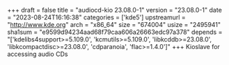 +++
draft = false
title = "audiocd-kio 23.08.0-1"
version = "23.08.0-1"
date = "2023-08-24T16:16:38"
categories = ['kde5']
upstreamurl = "http://www.kde.org"
arch = "x86_64"
size = "674004"
usize = "2495941"
sha1sum = "e9599d94234aad68f79caa606a26663edc97a378"
depends = "['kdelibs4support>=5.109.0', 'kcmutils>=5.109.0', 'libkcddb>=23.08.0', 'libkcompactdisc>=23.08.0', 'cdparanoia', 'flac>=1.4.0']"
+++
Kioslave for accessing audio CDs
